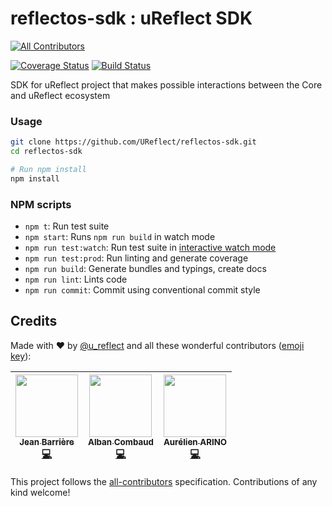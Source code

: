 # reflectos-sdk : uReflect SDK
[![All Contributors](https://img.shields.io/badge/all_contributors-3-orange.svg?style=flat-square)](#contributors)

[![Coverage Status](https://coveralls.io/repos/github/UReflect/ureflect-sdk/badge.svg?branch=master)](https://coveralls.io/github/UReflect/ureflect-sdk?branch=master)
[![Build Status](https://travis-ci.org/UReflect/reflectos-sdk.svg)](https://travis-ci.org/UReflect/reflectos-sdk)

SDK for uReflect project that makes possible interactions between the Core and uReflect ecosystem


### Usage


```bash
git clone https://github.com/UReflect/reflectos-sdk.git
cd reflectos-sdk

# Run npm install
npm install
```

### NPM scripts

 - `npm t`: Run test suite
 - `npm start`: Runs `npm run build` in watch mode
 - `npm run test:watch`: Run test suite in [interactive watch mode](http://facebook.github.io/jest/docs/cli.html#watch)
 - `npm run test:prod`: Run linting and generate coverage
 - `npm run build`: Generate bundles and typings, create docs
 - `npm run lint`: Lints code
 - `npm run commit`: Commit using conventional commit style

## Credits

Made with :heart: by [@u_reflect](https://twitter.com/u_reflect) and all these wonderful contributors ([emoji key](https://github.com/kentcdodds/all-contributors#emoji-key)):

<!-- ALL-CONTRIBUTORS-LIST:START - Do not remove or modify this section -->
| [<img src="https://avatars2.githubusercontent.com/u/11390722?v=4" width="100px;"/><br /><sub>Jean Barrière</sub>](http://www.jean-barriere.fr/)<br />[💻](https://github.com/UReflect/reflectos-sdk/commits?author=JeanBarriere "Code") | [<img src="https://avatars3.githubusercontent.com/u/22745197?v=4" width="100px;"/><br /><sub>Alban Combaud</sub>](http://albancombaud.xyz)<br />[💻](https://github.com/UReflect/reflectos-sdk/commits?author=Albanbin "Code") | [<img src="https://avatars2.githubusercontent.com/u/10957531?v=4" width="100px;"/><br /><sub>Aurélien ARINO</sub>](https://github.com/Arinono)<br />[💻](https://github.com/UReflect/reflectos-sdk/commits?author=Arinono "Code") |
| :---: | :---: | :---: |
<!-- ALL-CONTRIBUTORS-LIST:END -->

This project follows the [all-contributors](https://github.com/kentcdodds/all-contributors) specification. Contributions of any kind welcome!
